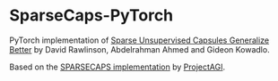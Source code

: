 # SparseCaps-PyTorch

PyTorch implementation of [Sparse Unsupervised Capsules Generalize Better](https://arxiv.org/abs/1804.06094) by David Rawlinson, Abdelrahman Ahmed and Gideon Kowadlo.

Based on the [SPARSECAPS implementation](https://github.com/ProjectAGI/sparse-unsupervised-capsules) by [ProjectAGI](https://github.com/ProjectAGI).
